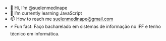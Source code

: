 - 👋 Hi, I’m @suelenmedinape
- 🌱 I’m currently learning JavaScript
- 📫 How to reach me suelenmedinape@gmail.com
- ⚡ Fun fact: Faço bacharelado em sistemas de informação no IFF e tenho técnico em informática.

<!---
suelenmedinape/suelenmedinape is a ✨ special ✨ repository because its `README.md` (this file) appears on your GitHub profile.
You can click the Preview link to take a look at your changes.
--->
